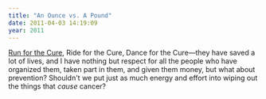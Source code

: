 ```yaml
---
title: "An Ounce vs. A Pound"
date: 2011-04-03 14:19:09
year: 2011
---
```

<a href="http://www.runforthecure.com/">Run for the Cure</a>, Ride for the Cure, Dance for the Cure&mdash;they have saved a lot of lives, and I have nothing but respect for all the people who have organized them, taken part in them, and given them money, but what about prevention?  Shouldn't we put just as much energy and effort into wiping out the things that <em>cause</em> cancer?
